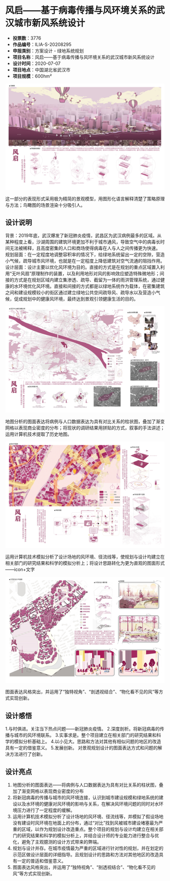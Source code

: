 # 风启——基于病毒传播与风环境关系的武汉城市新风系统设计 
- **投票数**：3776
- **作品编号**：ILIA-S-20208295
- **申报类别**：方案设计 - 绿地系统规划
- **项目名称**：风启——基于病毒传播与风环境关系的武汉城市新风系统设计
- **设计时间**：2020-07-07
- **项目地点**：中国湖北省武汉市
- **项目规模**：600hm²

![鸟瞰图](0b1f313caa21d1808e373e82d43b670a.jpg)

这一部分的表现形式采用极为精简的景观模型，用图形化语言解释清楚了策略原理与方法；鸟瞰图的场景渲染十分吸引人。
## 设计说明

背景：2019年底，武汉爆发了新冠肺炎疫情，武昌区为武汉病例最多的区域。从某种程度上看，沙湖周围的建筑环境更加不利于城市通风，导致空气中的病毒长时间无法被稀释，且高度密集的人口和商场使得病毒在人与人之间传播更为快速。
规划层面：在一定程度地调整容积率的情况下，给绿地系统留出一定的空隙，营造小气候，疏导城市风环境，也就是在一定程度上降低建筑对空气流通的阻挡作用。
设计层面：设计主要以优化风环境为目的。直接的方式是在规划的重点区域置入利用“无叶风扇”原理制作的装置，以及利用地形对风的影响效应塑造特殊微地形；间接的方式是在规划区域内建立集渗透、疏导、截留为一体的雨洪管理系统，通过健康的水环境优化风环境。直接和间接的方式都是以绿地系统作为载体，在密集建筑之间和建设规模较小的街区通过建立绿地公共空间疏导风、疏导水以及营造小气候，促成规划中的健康风环境，最终达到景观引领健康生活的目的。

![背景分析](bdc41cc8525fb59244c5710a0055a4e1.jpg)

地图分析的图面表达将病例与人口数据表达为具有对比关系的柱状图，叠加了渐变网格以表现商业密度的分布；将现状的调研结果用拼贴的方式，叙事的手法讲述；运用计算机技术提取了历史地图。

![规划方案](143f06e281bd2e779d096976018abee0.jpg)

运用计算机技术模拟分析了设计场地的风环境、径流线等，使规划与设计均建立在相关部门的研究结果和科学的模拟分析上；将设计思路转化为更为直观的图面形式——icon+文字

![示范区设计](8abf4fdedcb11391590c053194b852e5.jpg)

图面表达风格突出，并运用了“独特视角”、“剖透视结合”、“物化看不见的风”等方式实现创新。
## 设计感悟

1.与时俱进。关注当下热点问题——新冠肺炎疫情。
2.深度剖析。将新冠病毒的传播与城市的风环境联系。
3.实事求是。整个项目建立在相关部门的研究结果和科学的模拟分析基础上。
4.以小见大。思路和方法对其他有相似问题的地区的改造具有一定的借鉴意义。
5.发展创新。 对景观规划设计的图面表达方式和问题的解决方法进行了创新。
## 设计亮点

1. 地图分析的图面表达——将病例与人口数据表达为具有对比关系的柱状图，叠加了渐变网格以表现商业密度的分布
2. 将新冠病毒的传播与城市的风环境连接，认识到城市建设规模和绿地系统的建设以及水环境的健康对风环境的影响与关系，在解决风环境问题的同时对水环境压力进行了一定程度的缓解。
3. 运用计算机技术模拟分析了设计场地的风环境、径流线等，并模拟了假设场地没有建设时风环境在地面上的分布，通过“对比”找到风被城市建设堵塞最为严重的区域，以作为规划设计改造重点。整个项目的规划与设计均建立在相关部门的研究结果和科学的模拟分析上，并结合设计师的专业能力进行整合与优化，避免了主观臆测的设计方式带来的弊端。
4. 规划与设计并存。在城市疫情最为严重的区域进行针对性的规划，并在划定的示范区做设计层面的详细指导。且规划设计的思路和方法对其他地区的改造具有一定的普适和借鉴意义。
5. 图面表达风格突出，并运用了“独特视角”、“剖透视结合”、“物化看不见的风”等方式实现创新。
